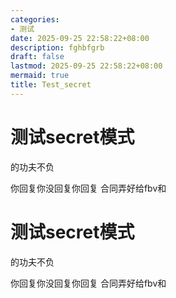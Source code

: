 ```yaml
---
categories:
- 测试
date: 2025-09-25 22:58:22+08:00
description: fghbfgrb
draft: false
lastmod: 2025-09-25 22:58:22+08:00
mermaid: true
title: Test_secret
---
```


# 测试secret模式
的功夫<span class="secret-placeholder" data-id="3880adb0dcbd4cc1890f5e32a4d9ff1ed638ad81d11bb861f8d7b6733c0b03e1"></span>不负

你回复你没回复你回复
<span class="secret-placeholder" data-id="cb429cdb26eb40ba8224e367f522d2e6edf3aab0644b6125cbb5cf27febf1990"></span>合同弄好给fbv和<span class="secret-placeholder" data-id="485b8ebfadef7feee9c4ba3cbac70c1811887ab6ab0805ede595d9a56d20ec49"></span>









# 测试secret模式
的功夫<span class="secret-placeholder" data-id="3880adb0dcbd4cc1890f5e32a4d9ff1ed638ad81d11bb861f8d7b6733c0b03e1"></span>不负

你回复你没回复你回复
<span class="secret-placeholder" data-id="cb429cdb26eb40ba8224e367f522d2e6edf3aab0644b6125cbb5cf27febf1990"></span>合同弄好给fbv和<span class="secret-placeholder" data-id="485b8ebfadef7feee9c4ba3cbac70c1811887ab6ab0805ede595d9a56d20ec49"></span>